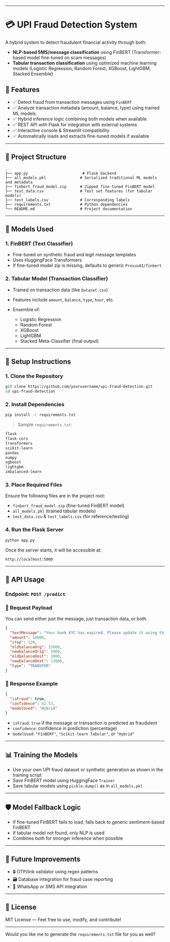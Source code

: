
---

# 💳 UPI Fraud Detection System

A hybrid system to detect fraudulent financial activity through both:

* **NLP-based SMS/message classification** using FinBERT (Transformer-based model fine-tuned on scam messages)
* **Tabular transaction classification** using optimized machine learning models (Logistic Regression, Random Forest, XGBoost, LightGBM, Stacked Ensemble)

## 🔧 Features

* ✅ Detect fraud from transaction messages using `FinBERT`
* ✅ Analyze transaction metadata (amount, balance, type) using trained ML models
* ✅ Hybrid inference logic combining both models when available
* ✅ REST API with Flask for integration with external systems
* ✅ Interactive console & Streamlit compatibility
* ✅ Automatically loads and extracts fine-tuned models if available

---

## 📁 Project Structure

```
.
├── app.py                        # Flask backend
├── all_models.pkl               # Serialized traditional ML models and metadata
├── finbert_fraud_model.zip      # Zipped fine-tuned FinBERT model
├── test_data.csv                # Test set features (for tabular models)
├── test_labels.csv              # Corresponding labels
├── requirements.txt             # Python dependencies
└── README.md                    # Project documentation
```

---

## 🧠 Models Used

### 1. **FinBERT (Text Classifier)**

* Fine-tuned on synthetic fraud and legit message templates
* Uses HuggingFace Transformers
* If fine-tuned model zip is missing, defaults to generic `ProsusAI/finbert`

### 2. **Tabular Model (Transaction Classifier)**

* Trained on transaction data (like `Dataset.csv`)
* Features include `amount`, `balance`, `type`, `hour`, etc.
* Ensemble of:

  * Logistic Regression
  * Random Forest
  * XGBoost
  * LightGBM
  * Stacked Meta-Classifier (final output)

---

## 🚀 Setup Instructions

### 1. Clone the Repository

```bash
git clone https://github.com/yourusername/upi-fraud-detection.git
cd upi-fraud-detection
```

### 2. Install Dependencies

```bash
pip install -r requirements.txt
```

> Sample `requirements.txt`:

```txt
flask
flask-cors
transformers
scikit-learn
pandas
numpy
xgboost
lightgbm
imbalanced-learn
```

### 3. Place Required Files

Ensure the following files are in the project root:

* `finbert_fraud_model.zip` (fine-tuned FinBERT model)
* `all_models.pkl` (trained tabular models)
* `test_data.csv` & `test_labels.csv` (for reference/testing)

### 4. Run the Flask Server

```bash
python app.py
```

Once the server starts, it will be accessible at:

```
http://localhost:5000
```

---

## 📡 API Usage

### **Endpoint**: `POST /predict`

### 🔻 Request Payload

You can send either just the message, just transaction data, or both.

```json
{
  "textMessage": "Your bank KYC has expired. Please update it using this link.",
  "amount": 10000,
  "step": 120,
  "oldbalanceOrg": 15000,
  "newbalanceOrig": 5000,
  "oldbalanceDest": 3000,
  "newbalanceDest": 13000,
  "type": "TRANSFER"
}
```

### 🔺 Response Example

```json
{
  "isFraud": true,
  "confidence": 92.53,
  "modelUsed": "Hybrid"
}
```

* `isFraud`: `true` if the message or transaction is predicted as fraudulent
* `confidence`: confidence in prediction (percentage)
* `modelUsed`: `"FinBERT"`, `"Scikit-learn Tabular"`, or `"Hybrid"`

---

## 📊 Training the Models

* Use your own UPI fraud dataset or synthetic generation as shown in the training script
* Save FinBERT model using HuggingFace `Trainer`
* Save tabular models using `pickle.dump()` as in `all_models.pkl`

---

## 🛡️ Model Fallback Logic

* If fine-tuned FinBERT fails to load, falls back to generic sentiment-based FinBERT
* If tabular model not found, only NLP is used
* Combines both for stronger inference when possible

---

## 🎯 Future Improvements

* 🔒 OTP/link validator using regex patterns
* 🗃️ Database integration for fraud case reporting
* 📲 WhatsApp or SMS API integration

---

## 📜 License

MIT License — Feel free to use, modify, and contribute!

---

Would you like me to generate the `requirements.txt` file for you as well?
